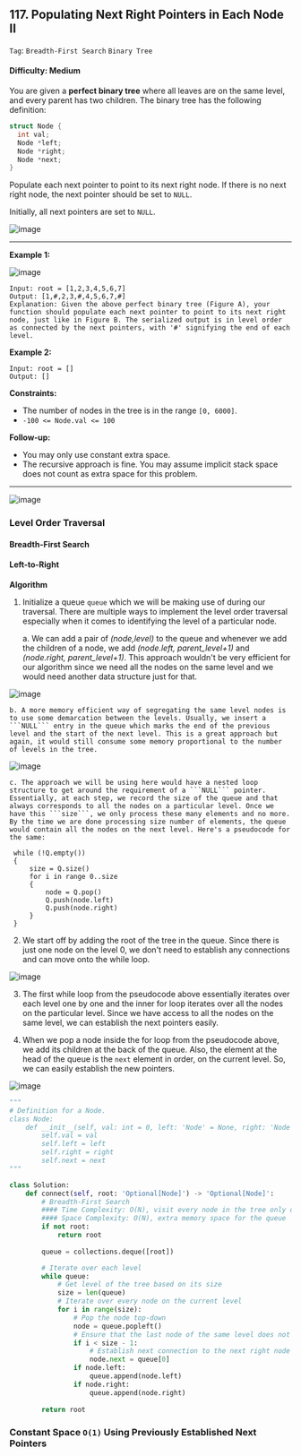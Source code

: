 ## 117. Populating Next Right Pointers in Each Node II

```Tag```: ```Breadth-First Search``` ```Binary Tree```

#### Difficulty: Medium

You are given a __perfect binary tree__ where all leaves are on the same level, and every parent has two children. The binary tree has the following definition:

```C++
struct Node {
  int val;
  Node *left;
  Node *right;
  Node *next;
}
```

Populate each next pointer to point to its next right node. If there is no next right node, the next pointer should be set to ```NULL```.

Initially, all next pointers are set to ```NULL```.

![image](https://user-images.githubusercontent.com/35042430/215168938-0c17de55-37d9-4ed9-9bea-37053fc9ef0a.png)

---

__Example 1:__

![image](https://assets.leetcode.com/uploads/2019/02/14/116_sample.png)
```
Input: root = [1,2,3,4,5,6,7]
Output: [1,#,2,3,#,4,5,6,7,#]
Explanation: Given the above perfect binary tree (Figure A), your function should populate each next pointer to point to its next right node, just like in Figure B. The serialized output is in level order as connected by the next pointers, with '#' signifying the end of each level.
```

__Example 2:__
```
Input: root = []
Output: []
```

__Constraints:__

- The number of nodes in the tree is in the range ```[0, 6000]```.
- ```-100 <= Node.val <= 100```
 
__Follow-up:__

- You may only use constant extra space.
- The recursive approach is fine. You may assume implicit stack space does not count as extra space for this problem.

---

![image](https://leetcode.com/problems/populating-next-right-pointers-in-each-node/solutions/441904/Figures/116/img1.png)

### Level Order Traversal

#### Breadth-First Search

#### Left-to-Right

__Algorithm__

1. Initialize a queue ```queue``` which we will be making use of during our traversal. There are multiple ways to implement the level order traversal especially when it comes to identifying the level of a particular node.

    a. We can add a pair of _(node,level)_ to the queue and whenever we add the children of a node, we add _(node.left, parent_level+1)_ and _(node.right, parent_level+1)_. This approach wouldn't be very efficient for our algorithm since we need all the nodes on the same level and we would need another data structure just for that.

![image](https://leetcode.com/problems/populating-next-right-pointers-in-each-node/solutions/441904/Figures/116/img2.png)

    b. A more memory efficient way of segregating the same level nodes is to use some demarcation between the levels. Usually, we insert a ```NULL``` entry in the queue which marks the end of the previous level and the start of the next level. This is a great approach but again, it would still consume some memory proportional to the number of levels in the tree.

![image](https://leetcode.com/problems/populating-next-right-pointers-in-each-node/solutions/441904/Figures/116/img3.png)

    c. The approach we will be using here would have a nested loop structure to get around the requirement of a ```NULL``` pointer. Essentially, at each step, we record the size of the queue and that always corresponds to all the nodes on a particular level. Once we have this ```size```, we only process these many elements and no more. By the time we are done processing size number of elements, the queue would contain all the nodes on the next level. Here's a pseudocode for the same:

```Pseudo
 while (!Q.empty())
 {
     size = Q.size()
     for i in range 0..size
     {
         node = Q.pop()
         Q.push(node.left)
         Q.push(node.right)
     }
 }
 ```
 
2. We start off by adding the root of the tree in the queue. Since there is just one node on the level 0, we don't need to establish any connections and can move onto the while loop.

![image](https://leetcode.com/problems/populating-next-right-pointers-in-each-node/solutions/441904/Figures/116/img4.png)

3. The first while loop from the pseudocode above essentially iterates over each level one by one and the inner for loop iterates over all the nodes on the particular level. Since we have access to all the nodes on the same level, we can establish the next pointers easily.

4. When we pop a node inside the for loop from the pseudocode above, we add its children at the back of the queue. Also, the element at the head of the queue is the ```next``` element in order, on the current level. So, we can easily establish the new pointers.

![image](https://leetcode.com/problems/populating-next-right-pointers-in-each-node/solutions/441904/Figures/116/img5.png)

```Python
"""
# Definition for a Node.
class Node:
    def __init__(self, val: int = 0, left: 'Node' = None, right: 'Node' = None, next: 'Node' = None):
        self.val = val
        self.left = left
        self.right = right
        self.next = next
"""

class Solution:
    def connect(self, root: 'Optional[Node]') -> 'Optional[Node]':
        # Breadth-First Search
        #### Time Complexity: O(N), visit every node in the tree only once
        #### Space Complexity: O(N), extra memory space for the queue
        if not root:
            return root
        
        queue = collections.deque([root])

        # Iterate over each level
        while queue:
            # Get level of the tree based on its size
            size = len(queue)
            # Iterate over every node on the current level
            for i in range(size):
                # Pop the node top-down
                node = queue.popleft()
                # Ensure that the last node of the same level does not point to the node of the next level
                if i < size - 1:
                    # Establish next connection to the next right node
                    node.next = queue[0]
                if node.left:
                    queue.append(node.left)
                if node.right:
                    queue.append(node.right)
        
        return root
```

### Constant Space ```O(1)``` Using Previously Established Next Pointers
